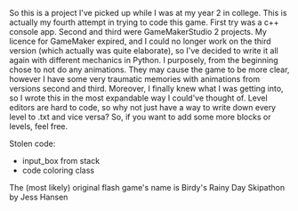 So this is a project I've picked up while I was at my year 2 in college.
This is actually my fourth attempt in trying to code this game. 
First try was a c++ console app.
Second and third were GameMakerStudio 2 projects.
My licence for GameMaker expired, and I could no longer work on the third version (which actually was quite elaborate), so I've decided to write it all again with different mechanics in Python.
I purposely, from the beginning chose to not do any animations.
They may cause the game to be more clear, however I have some very traumatic memories with animations from versions second and third.
Moreover, I finally knew what I was getting into, so I wrote this in the most expandable way I could've thought of.
Level editors are hard to code, so why not just have a way to write down every level to .txt and vice versa?
So, if you want to add some more blocks or levels, feel free.

Stolen code:
- input_box from stack
- code coloring class

The (most likely) original flash game's name is 
Birdy's Rainy Day Skipathon
by
Jess Hansen

